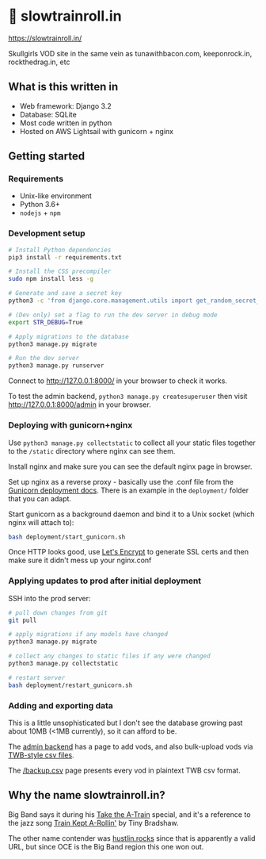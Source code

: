 # 🎷 slowtrainroll.in

https://slowtrainroll.in/

Skullgirls VOD site in the same vein as tunawithbacon.com, keeponrock.in, 
rockthedrag.in, etc

## What is this written in

* Web framework: Django 3.2
* Database: SQLite
* Most code written in python
* Hosted on AWS Lightsail with gunicorn + nginx

## Getting started

### Requirements

- Unix-like environment
- Python 3.6+
- `nodejs` + `npm`

### Development setup

```bash
# Install Python dependencies
pip3 install -r requirements.txt

# Install the CSS precompiler
sudo npm install less -g

# Generate and save a secret key
python3 -c 'from django.core.management.utils import get_random_secret_key; print(get_random_secret_key())' > SECRET_KEY

# (Dev only) set a flag to run the dev server in debug mode
export STR_DEBUG=True

# Apply migrations to the database
python3 manage.py migrate

# Run the dev server
python3 manage.py runserver
```

Connect to http://127.0.0.1:8000/ in your browser to check it works.

To test the admin backend, `python3 manage.py createsuperuser` then visit 
http://127.0.0.1:8000/admin in your browser.

### Deploying with gunicorn+nginx

Use `python3 manage.py collectstatic` to collect all your static files together
to the `/static` directory where nginx can see them.

Install nginx and make sure you can see the default nginx page in browser.

Set up nginx as a reverse proxy - basically use the .conf file from the
[Gunicorn deployment docs](https://docs.gunicorn.org/en/stable/deploy.html).
There is an example in the `deployment/` folder that you can adapt.

Start gunicorn as a background daemon and bind it to a Unix socket
(which nginx will attach to):

```bash
bash deployment/start_gunicorn.sh
```

Once HTTP looks good, use [Let's Encrypt](https://certbot.eff.org/) to 
generate SSL certs and then make sure it didn't mess up your nginx.conf

### Applying updates to prod after initial deployment

SSH into the prod server:

```bash
# pull down changes from git
git pull

# apply migrations if any models have changed
python3 manage.py migrate

# collect any changes to static files if any were changed
python3 manage.py collectstatic

# restart server
bash deployment/restart_gunicorn.sh
```

### Adding and exporting data

This is a little unsophisticated but I don't see the database growing past
about 10MB (<1MB currently), so it can afford to be.

The [admin backend](https://slowtrainroll.in/admin/admin/csvuploadpage/) has
a page to add vods, and also bulk-upload vods via 
[TWB-style csv files](https://github.com/Servan42/TWB_Parser).

The [/backup.csv](https://slowtrainroll.in/backup.csv) page presents every vod
in plaintext TWB csv format.

## Why the name slowtrainroll.in?

Big Band says it during his 
[Take the A-Train](https://www.youtube.com/watch?v=cb2w2m1JmCY) special, and
it's a reference to the jazz song
[Train Kept A-Rollin'](https://en.wikipedia.org/wiki/Train_Kept_A-Rollin%27)
by Tiny Bradshaw.

The other name contender was
[hustlin.rocks](https://wiki.gbl.gg/w/Skullgirls/Cerebella#Supers) since that
is apparently a valid URL, but since OCE is the Big Band region this one won
out.
